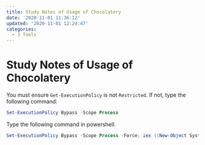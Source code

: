 ```yaml
---
title: Study Notes of Usage of Chocolatery
date: '2020-11-01 11:36:12'
updated: '2020-11-01 12:24:47'
categories:
  - 3 Tools
---
```

# Study Notes of  Usage of Chocolatery

You must ensure `Get-ExecutionPolicy` is not `Restricted`. If not, type the following command:

```powershell
Set-ExecutionPolicy Bypass -Scope Process
```

Type the following command in powershell.

```powershell
Set-ExecutionPolicy Bypass -Scope Process -Force; iex ((New-Object System.Net.WebClient).DownloadString('https://chocolatey.org/install.ps1'))
```

